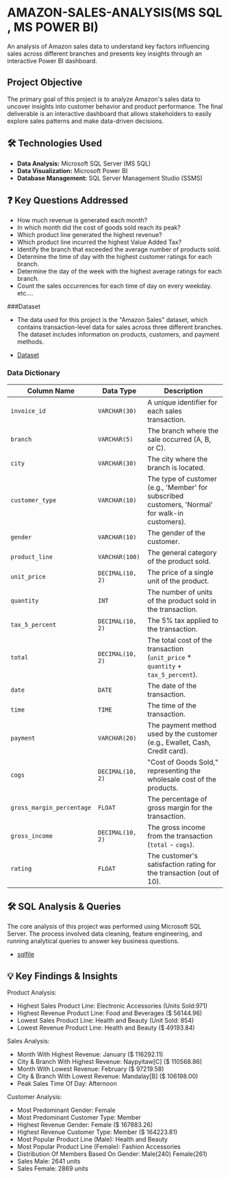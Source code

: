 # AMAZON-SALES-ANALYSIS(MS SQL , MS POWER BI)
An analysis of Amazon sales data to understand key factors influencing sales across different branches and presents key insights through an interactive Power BI dashboard.

## Project Objective
The primary goal of this project is to analyze Amazon's sales data to uncover insights into customer behavior and product performance. The final deliverable is an interactive dashboard that allows stakeholders to easily explore sales patterns and make data-driven decisions.

## 🛠️ Technologies Used

*   **Data Analysis:** Microsoft SQL Server (MS SQL)
*   **Data Visualization:** Microsoft Power BI
*   **Database Management:** SQL Server Management Studio (SSMS)

## ❓ Key Questions Addressed
- How much revenue is generated each month?
- In which month did the cost of goods sold reach its peak?
- Which product line generated the highest revenue?
- Which product line incurred the highest Value Added Tax?
- Identify the branch that exceeded the average number of products sold.
- Determine the time of day with the highest customer ratings for each branch.
- Determine the day of the week with the highest average ratings for each branch.
- Count the sales occurrences for each time of day on every weekday.
etc....



###Dataset 
- The data used for this project is the "Amazon Sales" dataset, which contains transaction-level data for sales across three different branches. The dataset includes information on products, customers, and      payment methods.

- <a href="https://github.com/NITHISH261426/AMAZON-SALES-ANALYSIS/commit/0e3ff38c5bb0f24103e7d7c24d0d010d523d18eb">Dataset</a>

### Data Dictionary

| Column Name             | Data Type        | Description                                                  |
| ----------------------- | ---------------- | ------------------------------------------------------------ |
| `invoice_id`            | `VARCHAR(30)`    | A unique identifier for each sales transaction.              |
| `branch`                | `VARCHAR(5)`     | The branch where the sale occurred (A, B, or C).             |
| `city`                  | `VARCHAR(30)`    | The city where the branch is located.                        |
| `customer_type`         | `VARCHAR(10)`    | The type of customer (e.g., 'Member' for subscribed customers, 'Normal' for walk-in customers). |
| `gender`                | `VARCHAR(10)`    | The gender of the customer.                                  |
| `product_line`          | `VARCHAR(100)`   | The general category of the product sold.                    |
| `unit_price`            | `DECIMAL(10, 2)` | The price of a single unit of the product.                   |
| `quantity`              | `INT`            | The number of units of the product sold in the transaction.  |
| `tax_5_percent`         | `DECIMAL(10, 2)` | The 5% tax applied to the transaction.                       |
| `total`                 | `DECIMAL(10, 2)` | The total cost of the transaction (`unit_price` * `quantity` + `tax_5_percent`). |
| `date`                  | `DATE`           | The date of the transaction.                                 |
| `time`                  | `TIME`           | The time of the transaction.                                 |
| `payment`               | `VARCHAR(20)`    | The payment method used by the customer (e.g., Ewallet, Cash, Credit card). |
| `cogs`                  | `DECIMAL(10, 2)` | "Cost of Goods Sold," representing the wholesale cost of the products. |
| `gross_margin_percentage` | `FLOAT`          | The percentage of gross margin for the transaction.          |
| `gross_income`          | `DECIMAL(10, 2)` | The gross income from the transaction (`total` - `cogs`).    |
| `rating`                | `FLOAT`          | The customer's satisfaction rating for the transaction (out of 10). |





## 🛠️ SQL Analysis & Queries

The core analysis of this project was performed using Microsoft SQL Server. The process involved data cleaning, feature engineering, and running analytical queries to answer key business questions.

- <a href="https://github.com/NITHISH261426/AMAZON-SALES-ANALYSIS/blob/main/AMAZON%20SALES%20ANALYSIS%20NK.sql">sqlfile</a>

## 💡 Key Findings & Insights

Product Analysis: 

- Highest Sales Product Line: Electronic Accessories (Units Sold:971) 
- Highest Revenue Product Line: Food and Beverages ($ 56144.96) 
- Lowest Sales Product Line: Health and Beauty (Unit Sold: 854) 
- Lowest Revenue Product Line: Health and Beauty ($ 49193.84) 

Sales Analysis: 

- Month With Highest Revenue: January ($ 116292.11)
- City & Branch With Highest Revenue: Naypyitaw[C] ($ 110568.86)
- Month With Lowest Revenue: February ($ 97219.58)
- City & Branch With Lowest Revenue: Mandalay[B] ($ 106198.00)
- Peak Sales Time Of Day: Afternoon 

Customer Analysis: 

- Most Predominant Gender: Female
- Most Predominant Customer Type: Member
- Highest Revenue Gender: Female ($ 167883.26)
- Highest Revenue Customer Type: Member ($ 164223.81)
- Most Popular Product Line (Male): Health and Beauty
- Most Popular Product Line (Female): Fashion Accessories
- Distribution Of Members Based On Gender: Male(240) Female(261)
- Sales Male: 2641 units
- Sales Female: 2869 units 


